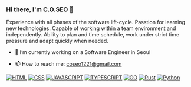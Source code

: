 ### Hi there, I'm C.O.SEO 👋

Experience with all phases of the software lift-cycle. Passtion for learning new technologies. Capable of working within a team environment and independently. Ability to plan and time schedule, work under strict time pressure and adapt quickly when needed.

- 🔭 I’m currently working on a Software Engineer in Seoul 
<!-- - 🌱 I’m currently learning on Golang and Rust -->
- 📫 How to reach me: coseo1221@gmail.com

<a href="#"><img alt="HTML" src="https://img.shields.io/badge/HTML5%20-%23E34F26.svg?logo=html5&logoColor=white"></a> 
<a href="#"><img alt="CSS" src="https://img.shields.io/badge/CSS%20-%231572B6.svg?logo=css3&logoColor=white"></a> 
<a href="#"><img alt="JAVASCRIPT" src="https://img.shields.io/badge/JavaScript%20-%23fa0.svg?logo=javascript&logoColor=white"></a> 
<a href="#"><img alt="TYPESCRIPT" src="https://img.shields.io/badge/TypeSciprt%20-%2305f.svg?logo=typescript&logoColor=white"></a> 
<a href="#"><img alt="GO" src="https://img.shields.io/badge/Go%20-%2309f.svg?logo=go&logoColor=white"></a>
<a href="#"><img alt="Rust" src="https://img.shields.io/badge/Rust%20-%23E34F26.svg?logo=rust&logoColor=white"></a> 
<a href="#"><img alt="Python" src="https://img.shields.io/badge/Python%20-%2314354C.svg?logo=python&logoColor=white"></a>
<!--
**coseo12/coseo12** is a ✨ _special_ ✨ repository because its `README.md` (this file) appears on your GitHub profile.

Here are some ideas to get you started:

- 🔭 I’m currently working on ...
- 🌱 I’m currently learning ...
- 👯 I’m looking to collaborate on ...
- 🤔 I’m looking for help with ...
- 💬 Ask me about ...
- 📫 How to reach me: ...
- 😄 Pronouns: ...
- ⚡ Fun fact: ...
-->
